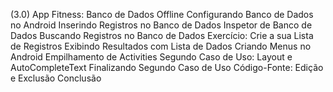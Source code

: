 (3.0) App Fitness: Banco de Dados Offline
Configurando Banco de Dados no Android
Inserindo Registros no Banco de Dados
Inspetor de Banco de Dados
Buscando Registros no Banco de Dados
Exercício: Crie a sua Lista de Registros
Exibindo Resultados com Lista de Dados
Criando Menus no Android
Empilhamento de Activities
Segundo Caso de Uso: Layout e AutoCompleteText
Finalizando Segundo Caso de Uso
Código-Fonte: Edição e Exclusão
Conclusão
